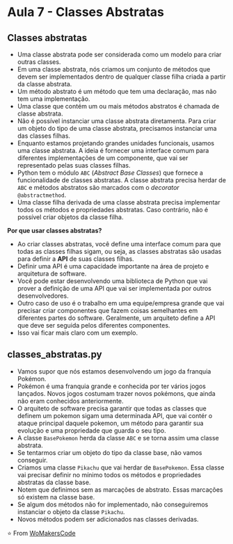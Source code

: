 # Aula 7 - Classes Abstratas

## Classes abstratas
* Uma classe abstrata pode ser considerada como um modelo para criar outras classes. 
* Em uma classe abstrata, nós criamos um conjunto de métodos que devem ser implementados dentro de qualquer classe filha criada a partir da classe abstrata.
* Um método abstrato é um método que tem uma declaração, mas não tem uma implementação.
* Uma classe que contém um ou mais métodos abstratos é chamada de classe abstrata.
* Não é possível instanciar uma classe abstrata diretamenta. Para criar um objeto do tipo de uma classe abstrata, precisamos instanciar uma das classes filhas.
* Enquanto estamos projetando grandes unidades funcionais, usamos uma classe abstrata. A ideia é fornecer uma interface comum para diferentes implementações de um componente, que vai ser representado pelas suas classes filhas.
* Python tem o módulo `ABC` (_Abstract Base Classes_) que fornece a funcionalidade de classes abstratas. A classe abstrata precisa herdar de `ABC` e métodos abstratos são marcados com o _decorator_ `@abstractmethod`.
* Uma classe filha derivada de uma classe abstrata precisa implementar todos os métodos e propriedades abstratas. Caso contrário, não é possível criar objetos da classe filha.

**Por que usar classes abstratas?**
* Ao criar classes abstratas, você define uma interface comum para que todas as classes filhas sigam, ou seja, as classes abstratas são usadas para definir a **API** de suas classes filhas.
* Definir uma API é uma capacidade importante na área de projeto e arquitetura de software.
* Você pode estar desenvolvendo uma biblioteca de Python que vai prover a definição de uma API que vai ser implementada por outros desenvolvedores.
* Outro caso de uso é o trabalho em uma equipe/empresa grande que vai precisar criar componentes que fazem coisas semelhantes em diferentes partes do software. Geralmente, um arquiteto define a API que deve ser seguida pelos diferentes componentes.
* Isso vai ficar mais claro com um exemplo.

## classes_abstratas.py
* Vamos supor que nós estamos desenvolvendo um jogo da franquia Pokémon.
* Pokémon é uma franquia grande e conhecida por ter vários jogos lançados. Novos jogos costumam trazer novos pokémons, que ainda não eram conhecidos anteriormente.
* O arquiteto de software precisa garantir que todas as classes que definem um pokemon sigam uma determinada API, que vai contér o ataque principal daquele pokemon, um método para garantir sua evolução e uma propriedade que guarda o seu tipo.
* A classe `BasePokemon` herda da classe `ABC` e se torna assim uma classe abstrata.
* Se tentarmos criar um objeto do tipo da classe base, não vamos conseguir.
* Criamos uma classe `Pikachu` que vai herdar de `BasePokemon`. Essa classe vai precisar definir no mínimo todos os métodos e propriedades abstratas da classe base.
* Notem que definimos sem as marcações de abstrato. Essas marcações só existem na classe base.
* Se algum dos métodos não for implementado, não conseguiremos instanciar o objeto da classe `Pikachu`.
* Novos métodos podem ser adicionados nas classes derivadas.

⭐️ From [WoMakersCode](https://github.com/WoMakersCode/back-end-python/tree/main/orientacao-a-objetos/7-classes-abstratas)
